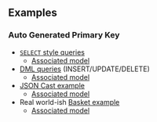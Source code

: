 ## Examples

### Auto Generated Primary Key

* [`SELECT` style queries](Http/Controllers/QueryController.php)
     * [Associated model](Models/People.php)
* [DML queries](Http/Controllers/QueryController.php) (INSERT/UPDATE/DELETE)
     * [Associated model](Models/People.php)
* [JSON Cast example](Http/Controllers/OrderJSONController.php)
     * [Associated model](Models/Order.php)
* Real world-ish [Basket example](Http/Controllers/BasketController.php)
     * [Associated model](Models/Basket.php)